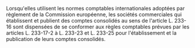 Lorsqu'elles utilisent les normes comptables internationales adoptées par règlement de la Commission européenne, les sociétés commerciales qui établissent et publient des comptes consolidés au sens de l'article L. 233-16 sont dispensées de se conformer aux règles comptables prévues par les articles L. 233-17-2 à L. 233-23 et L. 233-25 pour l'établissement et la publication de leurs comptes consolidés.


  

  
